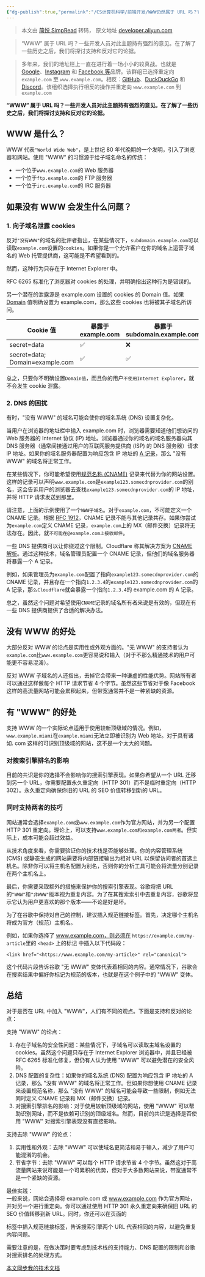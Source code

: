 ```yaml
---
{"dg-publish":true,"permalink":"/CS计算机科学/前端开发/WWW仍然属于 URL 吗？它可以消失吗/","created":"2023-11-09T07:14:15.587+08:00","updated":"2024-03-20T15:07:16.819+08:00"}
---
```


> 本文由 [简悦 SimpRead](http://ksria.com/simpread/) 转码， 原文地址 [developer.aliyun.com](https://developer.aliyun.com/article/1295331)

> “WWW” 属于 URL 吗？一些开发人员对此主题持有强烈的意见。在了解了一些历史之后，我们将探讨支持和反对它的论据。

> 多年来，我们的地址栏上一直在进行着一场小小的较真战。也就是 [Google](http://www.google.com/)、[Instagram](http://www.instagram.com/) 和 [Facebook 等](http://www.facebook.com/)品牌。该群组已选择重定向 `example.com` 至 `www.example.com`。相反：[GitHub](http://github.com/)、[DuckDuckGo](http://duckduckgo.com/) 和 [Discord](http://discord.com/)。该组织选择执行相反的操作并重定向 `www.example.com` 到 `example.com`

**“WWW” 属于 URL 吗？一些开发人员对此主题持有强烈的意见。在了解了一些历史之后，我们将探讨支持和反对它的论据。**

WWW 是什么？
--------

WWW 代表`"World Wide Web"`，是上世纪 80 年代晚期的一个发明，引入了浏览器和网站。使用 "WWW" 的习惯源于给子域名命名的传统：

*   一个位于`www.example.com`的 Web 服务器
*   一个位于`ftp.example.com`的 FTP 服务器
*   一个位于`irc.example.com`的 IRC 服务器

如果没有 WWW 会发生什么问题？
-----------------

### 1. 向子域名泄露 cookies

反对`"没有WWW"`的域名的批评者指出，在某些情况下，`subdomain.example.com`可以读取`example.com`设置的`cookies`。如果你是一个允许客户在你的域名上运营子域名的 Web 托管提供商，这可能是不希望看到的。

然而，这种行为只存在于 Internet Explorer 中。

RFC 6265 标准化了浏览器对 cookies 的处理，并明确指出这种行为是错误的。

另一个潜在的泄露源是 example.com 设置的 cookies 的 Domain 值。如果 [Domain](https://developer.mozilla.org/en-US/docs/Web/HTTP/Headers/Set-Cookie) 值明确设置为 example.com，那么这些 cookies 也将被其子域名所访问。

<table><thead><tr><th>Cookie 值</th><th>暴露于 example.com</th><th>暴露于 subdomain.example.com</th></tr></thead><tbody><tr><td>secret=data</td><td>✅</td><td>❌</td></tr><tr><td>secret=data; Domain=example.com</td><td>✅</td><td>✅</td></tr></tbody></table>

总之，只要你不明确设置`Domain值`，而且你的用户`不使用Internet Explorer`，就不会发生 cookie 泄露。

### 2. DNS 的困扰

有时，"没有 WWW" 的域名可能会使你的域名系统 (DNS) 设置复杂化。

当用户在浏览器的地址栏中输入 example.com 时，浏览器需要知道他们想访问的 Web 服务器的 Internet 协议 (IP) 地址。浏览器通过你的域名的域名服务器向其 DNS 服务器（通常间接通过用户的互联网服务提供商 (ISP) 的 DNS 服务器）请求 IP 地址。如果你的域名服务器配置为响应包含 IP 地址的 [A 记录](https://wizardzines.com/comics/dns-record-types/)，那么 "没有 WWW" 的域名将正常工作。

在某些情况下，你可能希望使用[规范名称 (CNAME)](https://wizardzines.com/comics/cname/) 记录来代替为你的网站设置。这样的记录可以声明`www.example.com`是`example123.somecdnprovider.com`的别名，这会告诉用户的浏览器去查找`example123.somecdnprovider.com`的 IP 地址，并将 HTTP 请求发送到那里。

请注意，上面的示例使用了一个`WWW子域名`。对于`example.com`，不可能定义一个 CNAME 记录。根据 [RFC 1912](https://www.ietf.org/rfc/rfc1912.html#section-2.4)，CNAME 记录不能与其他记录共存。如果你尝试为`example.com`定义 CNAME 记录，`example.com`上的 MX（邮件交换）记录将无法存在。因此，就`不可能在@example.com上接收邮件`。

一些 DNS 提供商可以让你绕过这个限制。Cloudflare 称其解决方案为 [CNAME 解析](https://blog.cloudflare.com/introducing-cname-flattening-rfc-compliant-cnames-at-a-domains-root/)。通过这种技术，域名管理员配置一个 CNAME 记录，但他们的域名服务器将暴露一个 A 记录。

例如，如果管理员为`example.com`配置了指向`example123.somecdnprovider.com`的 CNAME 记录，并且存在一个指向`1.2.3.4`的`example123.somecdnprovider.com`的 A 记录，那`么Cloudflare`就会暴露一个指向`1.2.3.4`的 example.com 的 A 记录。

总之，虽然这个问题对希望使用`CNAME`记录的域名所有者来说是有效的，但现在有一些 DNS 提供商提供了合适的解决办法。

没有 WWW 的好处
----------

大部分反对 WWW 的论点是实用性或外观方面的。"无 WWW" 的支持者认为`example.com`比`www.example.com`更容易说和输入（对于不那么精通技术的用户可能更不容易混淆）。

反对 WWW 子域名的人还指出，去掉它会带来一种谦虚的性能优势。网站所有者可以通过这样做每个 HTTP 请求节省 4 个字节。虽然这些节省对于像 Facebook 这样的高流量网站可能会累积起来，但带宽通常并不是一种紧缺的资源。

有 "WWW" 的好处
-----------

支持 WWW 的一个实际论点适用于使用较新顶级域的情况。例如，`www.example.miami`在`example.miami`无法立即被识别为 Web 地址。对于具有诸如. com 这样的可识别顶级域的网站，这不是一个太大的问题。

### 对搜索引擎排名的影响

目前的共识是你的选择不会影响你的搜索引擎表现。如果你希望从一个 URL 迁移到另一个 URL，你需要配置永久重定向（HTTP 301）而不是临时重定向（HTTP 302）。永久重定向确保你旧的 URL 的 SEO 价值转移到新的 URL。

### 同时支持两者的技巧

网站通常会选择`example.com`或`www.example.com`作为官方网站，并为另一个配置 HTTP 301 重定向。理论上，可以支持`www.example.com和example.com两者`。但实际上，成本可能会超过效益。

从技术角度来看，你需要验证你的技术栈是否能够处理。你的内容管理系统 (CMS) 或静态生成的网站需要将内部链接输出为相对 URL 以保留访问者的首选主机名。除非你可以将主机名配置为别名，否则你的分析工具可能会将流量分别记录在两个主机名上。

最后，你需要采取额外的措施来保护你的搜索引擎表现。谷歌将把 URL 的`"WWW"`和`"非WWW"`版本视为重复内容。为了在其搜索索引中去重复内容，谷歌将显示它认为用户更喜欢的那个版本——不论是好是坏。

为了在谷歌中保持对自己的控制，建议插入规范链接标签。首先，决定哪个主机名将成为官方（规范）主机名。

例如，如果你选择了 www.example.com，则必须在 `https://example.com/my-article`里的 `<head>` 上的标记 中插入以下代码段：

```
<link href="<https://www.example.com/my-article>" rel="canonical">
```

这个代码片段告诉谷歌 "无 WWW" 变体代表着相同的内容。通常情况下，谷歌会在搜索结果中偏好你标记为规范的版本，也就是在这个例子中的 "WWW" 变体。

总结
--

对于是否在 URL 中加入 "WWW"，人们有不同的观点。下面是支持和反对的论点：

支持 "WWW" 的论点：

1.  存在子域名的安全性问题：某些情况下，子域名可以读取主域名设置的 cookies。虽然这个问题只存在于 Internet Explorer 浏览器中，并且已经被 RFC 6265 标准化修复，但仍有人认为使用 "WWW" 可以避免潜在的安全风险。
2.  DNS 配置的复杂性：如果你的域名系统 (DNS) 配置为响应包含 IP 地址的 A 记录，那么 "没有 WWW" 的域名将正常工作。但如果你想使用 CNAME 记录来设置规范名称，那么 "没有 WWW" 的域名可能会导致一些限制，例如无法同时定义 CNAME 记录和 MX（邮件交换）记录。
3.  对搜索引擎排名的影响：对于使用较新顶级域的网站，使用 "WWW" 可以帮助识别网址，而不是依赖可识别的顶级域名。然而，目前的共识是选择是否使用 "WWW" 对搜索引擎表现没有直接影响。

支持去除 "WWW" 的论点：

1.  实用性和外观：去除 "WWW" 可以使域名更简洁和易于输入，减少了用户可能混淆的机会。
2.  节省字节：去除 "WWW" 可以每个 HTTP 请求节省 4 个字节。虽然这对于高流量网站来说可能是一个可累积的优势，但对于大多数网站来说，带宽通常不是一个紧缺的资源。

最佳实践：  
一般来说，网站会选择将 example.com 或 www.example.com 作为官方网址，并对另一个进行重定向。你可以通过使用 HTTP 301 永久重定向来确保旧 URL 的 SEO 价值转移到新 URL。同时，你还可以在页面的

标签中插入规范链接标签，告诉搜索引擎两个 URL 代表相同的内容，以避免重复内容问题。

需要注意的是，在做决策时要考虑到技术栈的支持能力、DNS 配置的限制和谷歌对搜索排名的处理方式。

[本文同步我的技术文档](https://docs.zcsuper.cn/)